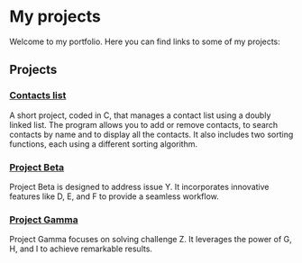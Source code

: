 # My projects
Welcome to my portfolio. Here you can find links to some of my projects:

## Projects

### [Contacts list](https://github.com/meli1230/contacts_list)
A short project, coded in C, that manages a contact list using a doubly linked list. The program allows you to add or remove contacts, to search contacts by name and to display all the contacts. It also includes two sorting functions, each using a different sorting algorithm.

### [Project Beta](https://github.com/yourusername/project-beta)
Project Beta is designed to address issue Y. It incorporates innovative features like D, E, and F to provide a seamless workflow.

### [Project Gamma](https://github.com/yourusername/project-gamma)
Project Gamma focuses on solving challenge Z. It leverages the power of G, H, and I to achieve remarkable results.
